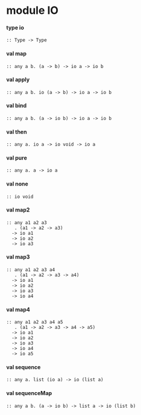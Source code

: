 # module IO
<a name="type_io"></a>
#### type io
```
:: Type -> Type
```
<a name="map"></a>
#### val map
```
:: any a b. (a -> b) -> io a -> io b
```
<a name="apply"></a>
#### val apply
```
:: any a b. io (a -> b) -> io a -> io b
```
<a name="bind"></a>
#### val bind
```
:: any a b. (a -> io b) -> io a -> io b
```
<a name="then"></a>
#### val then
```
:: any a. io a -> io void -> io a
```
<a name="pure"></a>
#### val pure
```
:: any a. a -> io a
```
<a name="none"></a>
#### val none
```
:: io void
```
<a name="map2"></a>
#### val map2
```
:: any a1 a2 a3
   . (a1 -> a2 -> a3)
  -> io a1
  -> io a2
  -> io a3
```
<a name="map3"></a>
#### val map3
```
:: any a1 a2 a3 a4
   . (a1 -> a2 -> a3 -> a4)
  -> io a1
  -> io a2
  -> io a3
  -> io a4
```
<a name="map4"></a>
#### val map4
```
:: any a1 a2 a3 a4 a5
   . (a1 -> a2 -> a3 -> a4 -> a5)
  -> io a1
  -> io a2
  -> io a3
  -> io a4
  -> io a5
```
<a name="sequence"></a>
#### val sequence
```
:: any a. list (io a) -> io (list a)
```
<a name="sequenceMap"></a>
#### val sequenceMap
```
:: any a b. (a -> io b) -> list a -> io (list b)
```
